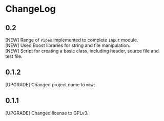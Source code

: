 ChangeLog
=========

## 0.2

[NEW] Range of `Pipes` implemented to complete `Input` module.  
[NEW] Used Boost libraries for string and file manipulation.  
[NEW] Script for creating a basic class, including header, source file and test file.  

## 0.1.2

[UPGRADE] Changed project name to `mewt`.  

## 0.1.1

[UPGRADE] Changed license to GPLv3.  

